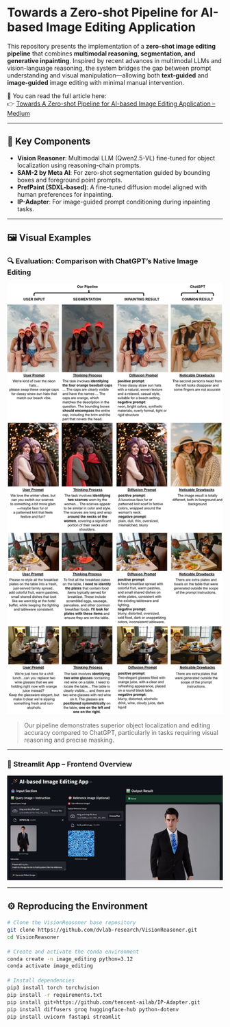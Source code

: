 # Towards a Zero-shot Pipeline for AI-based Image Editing Application

This repository presents the implementation of a **zero-shot image editing pipeline** that combines **multimodal reasoning, segmentation, and generative inpainting**. Inspired by recent advances in multimodal LLMs and vision-language reasoning, the system bridges the gap between prompt understanding and visual manipulation—allowing both **text-guided** and **image-guided** image editing with minimal manual intervention.

📝 You can read the full article here:  
👉 [Towards A Zero-shot Pipeline for AI-based Image Editing Application – Medium](https://medium.com/@hanifsarubany10/towards-a-zero-shot-pipeline-for-ai-based-image-editing-application-4c509bc82ff1)

---

## 🧠 Key Components

- **Vision Reasoner**: Multimodal LLM (Qwen2.5-VL) fine-tuned for object localization using reasoning-chain prompts.
- **SAM-2 by Meta AI**: For zero-shot segmentation guided by bounding boxes and foreground point prompts.
- **PrefPaint (SDXL-based)**: A fine-tuned diffusion model aligned with human preferences for inpainting.
- **IP-Adapter**: For image-guided prompt conditioning during inpainting tasks.

---

## 🖼️ Visual Examples

### 🔍 Evaluation: Comparison with ChatGPT’s Native Image Editing
<p align="center">
  <img src="assets/evaluation.png" alt="Evaluation Result" width="700"/>
</p>

> Our pipeline demonstrates superior object localization and editing accuracy compared to ChatGPT, particularly in tasks requiring visual reasoning and precise masking.

---

### 🎨 Streamlit App – Frontend Overview
<p align="center">
  <img src="assets/frontend_ui.png" alt="Streamlit UI" width="700"/>
</p>

---

## ⚙️ Reproducing the Environment

```bash
# Clone the VisionReasoner base repository
git clone https://github.com/dvlab-research/VisionReasoner.git
cd VisionReasoner

# Create and activate the conda environment
conda create -n image_editing python=3.12
conda activate image_editing

# Install dependencies
pip3 install torch torchvision
pip install -r requirements.txt
pip install git+https://github.com/tencent-ailab/IP-Adapter.git
pip install diffusers groq huggingface-hub python-dotenv
pip install uvicorn fastapi streamlit
